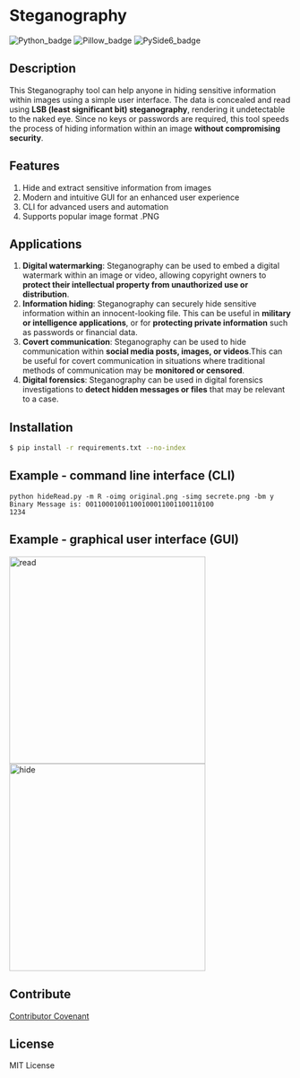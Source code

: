 # Steganography
![Python_badge](https://img.shields.io/badge/Python-3.9.2-success)
![Pillow_badge](https://img.shields.io/badge/Pillow-9.4.0-blue)
![PySide6_badge](https://img.shields.io/badge/PySide6-6.5.0%20-yellow)
## Description

This Steganography tool can help anyone in hiding sensitive information within images using a simple user interface.  The data is concealed and read using **LSB (least significant bit) steganography**, rendering it undetectable to the naked eye. Since no keys or passwords are required, this tool speeds the process of hiding information within an image **without compromising security**.

## Features
1. Hide and extract sensitive information from images
2. Modern and intuitive GUI for an enhanced user experience
3. CLI for advanced users and automation
4. Supports popular image format .PNG

## Applications
1. **Digital watermarking**: Steganography can be used to embed a digital watermark within an image or video, allowing copyright owners to **protect their intellectual property from unauthorized use or distribution**.
2. **Information hiding**: Steganography can securely hide sensitive information within an innocent-looking file. This can be useful in **military or intelligence applications**, or for **protecting private information** such as passwords or financial data.
3. **Covert communication**: Steganography can be used to hide communication within **social media posts, images, or videos**.This can be useful for covert communication in situations where traditional methods of communication may be **monitored or censored**.
4. **Digital forensics**: Steganography can be used in digital forensics investigations to **detect hidden messages or files** that may be relevant to a case.

## Installation

```bash
$ pip install -r requirements.txt --no-index
```
## Example - command line interface (CLI)
```console
python hideRead.py -m R -oimg original.png -simg secrete.png -bm y
Binary Message is: 00110001001100100011001100110100
1234
```
## Example - graphical user interface (GUI)
<img src="https://user-images.githubusercontent.com/68009977/232536759-a29bddc8-5d54-42e0-a0e8-8c1b1c106d46.png" alt="read" width="350" height="370"> <img src="https://user-images.githubusercontent.com/68009977/232536910-c96286e7-eb20-4b7b-9dd2-69967d8209bf.png" alt="hide" width="350" height="370">

## Contribute
[Contributor Covenant](https://www.contributor-covenant.org/)

## License
MIT License
